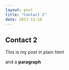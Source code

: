 ```yaml
---
layout: post
title: "Contact 2"
date: 2017-11-16
---
```


<h2>Contact 2</h2>

<p>This is my post in plain html</p>

<p>and a <b>paragraph</b></p>